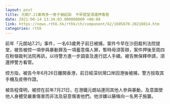 ```yaml
---
layout: post
title: 元朗7.21案再多一男子被起訴　今早提堂須還押看管
date: 2021-08-14 13:34:03.000000000 +08:00
link: https://news.rthk.hk/rthk/ch/component/k2/1605870-20210814.htm
categories: rthk
---
```


前年「元朗站7.21」事件，一名63歲男子前日被捕，案件今早在沙田裁判法院提堂，被告被控一項參與暴動罪及一項蓄意傷人罪，暫時毋須答辯，案件押後至周四在粉嶺裁判法院再訊，以待警方進一步調查及進行認人手續。被告無保釋申請，須還押警方看管。

控方指，被告今年6月26日離開香港，前日經深圳灣口岸回港後被捕，警方撿取其手機及皮帶作證。

被告程偉明，被控在前年7月21日，在港鐵元朗站連同其他人參與暴動，及意圖使他人身體受嚴重傷害而非法及惡意傷害他們。他涉嫌以藤條向一名男子施襲。
